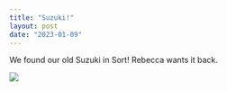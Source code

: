```yaml
---
title: "Suzuki!"
layout: post
date: "2023-01-09"
---
```


We found our old Suzuki in Sort! Rebecca wants it back.

![](/assets/images/2023/20230102_174004-1024x461.jpg)
